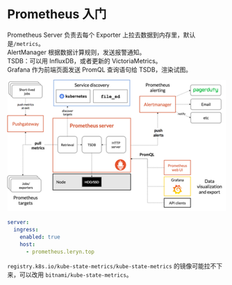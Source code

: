 
# Prometheus 入门
Prometheus Server 负责去每个 Exporter 上拉去数据到内存里，默认是`/metrics`。<br />AlertManager 根据数据计算规则，发送报警通知。<br />TSDB：可以用 InfluxDB，或者更新的 VictoriaMetrics。<br />Grafana 作为前端页面发送 PromQL 查询语句给 TSDB，渲染试图。

![image.png](./../assets/1690264013236-1965f86e-58f2-4035-acc0-ca982588c467.png)
```yaml
server:
  ingress:
    enabled: true
    host:
      - prometheus.leryn.top
```
`registry.k8s.io/kube-state-metrics/kube-state-metrics` 的镜像可能拉不下来，可以改用 `bitnami/kube-state-metrics`。
